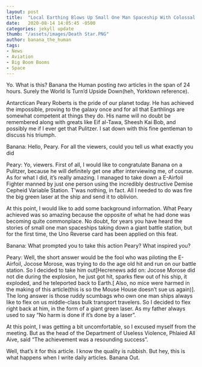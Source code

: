 ```yaml
---
layout: post
title:  "Local Earthing Blows Up Small One Man Spaceship With Colossal Destructive Space Station"
date:   2020-08-14 14:05:45 -0500
categories: jekyll update
thumb: "/assets/images/Death Star.PNG"
author: banana_the_human
tags:
- News
- Aviation
- Big Boom Booms
- Space
---
```

Yo. What is this? Banana the Human posting *two* articles in the span of 24 hours. Surely the World Is Turn’d Upside Down(heh, Yorktown reference).

Antarctican Peary Roberts is the pride of our planet today. He has achieved the impossible, proving to the galaxy once and for all that Earthlings are somewhat competent at things they do. His name will no doubt be remembered along with greats like Eif al-Tawa, Sheesh Kai Bob, and possibly me if I ever get that Pulitzer. I sat down with this fine gentleman to discuss his triumph.

Banana: Hello, Peary. For all the viewers, could you tell us what exactly you did

Peary: Yo, viewers. First of all, I would like to congratulate Banana on a Pulitzer, because he will definitely get one after interviewing me, of course. As for what I did, it’s really amazing. I managed to take down a E-Airfoil Fighter manned by just one person using the incredibly destructive Demise Cepheid Variable Station. T’was nothing, in fact. All I needed to do was fire the big green laser at the ship and send it to oblivion.

At this point, I would like to add some background information. What Peary achieved was so amazing because the opposite of what he had done was becoming quite commonplace. No doubt, for years you have heard the stories of small one man spaceships taking down a giant battle station, but for the first time, the Uno Reverse card has been applied on this feat.

Banana: What prompted you to take this action Peary? What inspired you?

Peary: Well, the short answer would be the fool who was piloting the E-Airfoil, Jocose Morose, was trying to do the age old hit and run on our battle station. So I decided to take him out[Hecrenews add on: Jocose Morose did not die during the explosion, he just got hit, sparks flew out of his ship, it exploded, and he teleported back to Earth.[ Also, no mice were harmed in the making of this article(this is so the Mouse House doesn’t sue us again)]. The long answer is those ruddy scumbags who own one man ships always like to flex on us middle-class bulk transport travelers. So I decided to flex right back at him, in the form of a giant green laser. As my father always used to say “No harm is done if it’s done by a laser”.

At this point, I was getting a bit uncomfortable, so I excused myself from the meeting. But as the head of the Department of Useless Violence, Phlaied All Aive, said “The achievement was a resounding success”.

Well, that’s it for this article. I know the quality is rubbish. But hey, this is what happens when I write daily articles. Banana Out.
